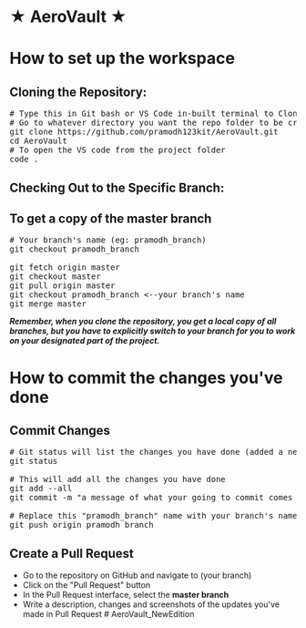 # ★ AeroVault ★  

# How to set up the workspace    

## Cloning the Repository:
<pre>
# Type this in Git bash or VS Code in-built terminal to Clone the master branch
# Go to whatever directory you want the repo folder to be created through the terminal your using
git clone https://github.com/pramodh123kit/AeroVault.git
cd AeroVault
# To open the VS code from the project folder
code .
</pre>
  


## Checking Out to the Specific Branch:
## To get a copy of the master branch
<pre>
# Your branch's name (eg: pramodh_branch)
git checkout pramodh_branch

git fetch origin master
git checkout master
git pull origin master 
git checkout pramodh_branch <--your branch's name
git merge master
</pre>



***Remember, when you clone the repository, you get a local copy of all branches, but you have to explicitly switch to your branch for you to work on your designated part of the project.***

# How to commit the changes you've done  

## Commit Changes
<pre>
# Git status will list the changes you have done (added a new file, deleted a file, updated a file)
git status
  
# This will add all the changes you have done
git add --all
git commit -m "a message of what your going to commit comes here" 
  
# Replace this "pramodh_branch" name with your branch's name
git push origin pramodh_branch 
</pre>

## Create a Pull Request
* Go to the repository on GitHub and navigate to (your branch)
* Click on the "Pull Request" button
* In the Pull Request interface, select the **master branch**
* Write a description, changes and screenshots of the updates you've made in Pull Request
#   A e r o V a u l t _ N e w E d i t i o n  
 